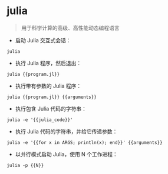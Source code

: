 # julia

> 用于科学计算的高级、高性能动态编程语言

- 启动 Julia 交互式会话：

`julia`

- 执行 Julia 程序，然后退出：

`julia {{program.jl}}`

- 执行带有参数的 Julia 程序：

`julia {{program.jl}} {{arguments}}`

- 执行包含 Julia 代码的字符串：

`julia -e '{{julia_code}}'`

- 执行 Julia 代码的字符串，并给它传递参数：

`julia -e '{{for x in ARGS; println(x); end}}' {{arguments}}`

- 以并行模式启动 Julia，使用 N 个工作进程：

`julia -p {{N}}`

[#]: contributors: ([CNife])